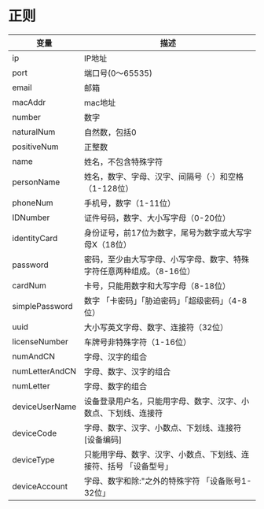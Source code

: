 # 正则

| 变量           | 描述                                                                   |
| -------------- | ---------------------------------------------------------------------- |
| ip             | IP地址                                                                 |
| port           | 端口号(0～65535)                                                       |
| email          | 邮箱                                                                   |
| macAddr        | mac地址                                                                |
| number         | 数字                                                                   |
| naturalNum     | 自然数，包括0                                                          |
| positiveNum    | 正整数                                                                 |
| name           | 姓名，不包含特殊字符                                                   |
| personName     | 姓名，数字、字母、汉字、间隔号（·）和空格（1-128位）                  |
| phoneNum       | 手机号，数字（1-11位）                                                 |
| IDNumber       | 证件号码，数字、大小写字母（0-20位）                                   |
| identityCard   | 身份证号，前17位为数字，尾号为数字或大写字母X（18位）                  |
| password       | 密码，至少由大写字母、小写字母、数字、特殊字符任意两种组成。（8-16位） |
| cardNum        | 卡号，只能用数字和大写字母（8-18位）                                   |
| simplePassword | 数字 「卡密码」「胁迫密码」「超级密码」（4-8位）                       |
| uuid           | 大小写英文字母、数字、连接符（32位）                                   |
| licenseNumber  | 车牌号非特殊字符（1-16位）                                             |
| numAndCN       | 字母、汉字的组合                                                       |
| numLetterAndCN | 字母、数字、汉字的组合                                                 |
| numLetter      | 字母、数字的组合                                                       |
| deviceUserName | 设备登录用户名，只能用字母、数字、汉字、小数点、下划线、连接符         |
| deviceCode     | 字母、数字、汉字、小数点、下划线、连接符 [设备编码]                    |
| deviceType     | 只能用字母、数字、汉字、小数点、下划线、连接符、括号 「设备型号」      |
| deviceAccount  | 字母、数字和除:\"之外的特殊字符 「设备账号1-32位」                     |
